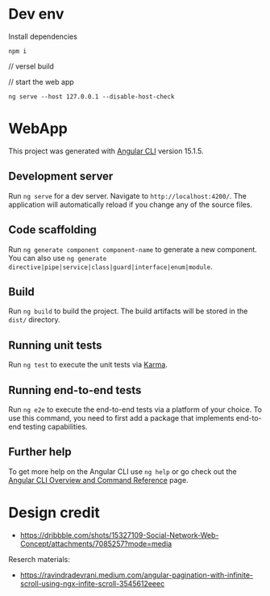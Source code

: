 # Dev env

Install dependencies

```
npm i
```

// versel build

// start the web app

```
ng serve --host 127.0.0.1 --disable-host-check
```

# WebApp

This project was generated with [Angular CLI](https://github.com/angular/angular-cli) version 15.1.5.

## Development server

Run `ng serve` for a dev server. Navigate to `http://localhost:4200/`. The application will automatically reload if you
change any of the source files.

## Code scaffolding

Run `ng generate component component-name` to generate a new component. You can also
use `ng generate directive|pipe|service|class|guard|interface|enum|module`.

## Build

Run `ng build` to build the project. The build artifacts will be stored in the `dist/` directory.

## Running unit tests

Run `ng test` to execute the unit tests via [Karma](https://karma-runner.github.io).

## Running end-to-end tests

Run `ng e2e` to execute the end-to-end tests via a platform of your choice. To use this command, you need to first add a
package that implements end-to-end testing capabilities.

## Further help

To get more help on the Angular CLI use `ng help` or go check out
the [Angular CLI Overview and Command Reference](https://angular.io/cli) page.

# Design credit

- <https://dribbble.com/shots/15327109-Social-Network-Web-Concept/attachments/7085257?mode=media>

Reserch materials:

- <https://ravindradevrani.medium.com/angular-pagination-with-infinite-scroll-using-ngx-infite-scroll-3545612eeec>
